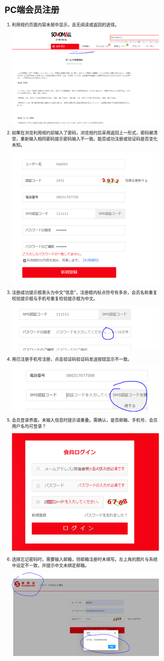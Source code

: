 # PC端会员注册

1. 利用规约页面内容未居中显示，且无阅读或返回的途径。

   ![20201030155210](https://raw.githubusercontent.com/a1609jk/Typora-Picgo/master/imgs/20201030155210.png)

2. 如果在浏览利用规约前输入了密码，浏览规约后采用返回上一形式，密码被清空，重新输入相同密码提示密码输入不一致。能否成功注册或验证码是否变化未知。

   ![20201030155559](https://raw.githubusercontent.com/a1609jk/Typora-Picgo/master/imgs/20201030155559.png)

3. 注册成功提示框表头为中文"信息"，注册框内标点符号有多余，会员名称重复校验提示框与手机号重复检验提示框为中文。

   ![20201030155947](https://raw.githubusercontent.com/a1609jk/Typora-Picgo/master/imgs/20201030155947.png)

4. 用已注册手机号注册，点击验证码验证码发送按钮显示不一致。

   ![20201030160234](https://raw.githubusercontent.com/a1609jk/Typora-Picgo/master/imgs/20201030160234.png)

5. 会员登录界面，未输入信息时提示语重叠。需确认，是否邮箱、手机号、会员用户名均可登录？

   ![20201030160727](https://raw.githubusercontent.com/a1609jk/Typora-Picgo/master/imgs/20201030160727.png)

6. 选择忘记密码时，需要输入邮箱，但邮箱注册时未填写。左上角的图片与系统中设定不一致，并提示中文未绑定邮箱。

   ![20201030162716](https://raw.githubusercontent.com/a1609jk/Typora-Picgo/master/imgs/20201030162716.png)

